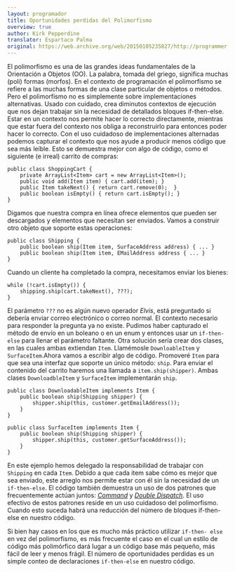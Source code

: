 ```yaml
---
layout: programador
title: Oportunidades perdidas del Polimorfismo
overview: true
author: Kirk Pepperdine
translator: Espartaco Palma
original: https://web.archive.org/web/20150105235827/http://programmer.97things.oreilly.com/wiki/index.php/Missing_Opportunities_for_Polymorphism
---
```


El polimorfismo es una de las grandes ideas fundamentales de la
Orientación a Objetos (OO). La palabra, tomada del griego, significa
muchas (poli) formas (morfos). En el contexto de programación el
polimorfismo se refiere a las muchas formas de una clase particular de
objetos o métodos. Pero el polimorfismo no es simplemente sobre
implementaciones alternativas. Usado con cuidado, crea diminutos
contextos de ejecución que nos dejan trabajar sin la necesidad de
detallados bloques if-then-else. Estar en un contexto nos permite hacer
lo correcto directamente, mientras que estar fuera del contexto nos
obliga a reconstruirlo para entonces poder hacer lo correcto. Con el uso
cuidadoso de implementaciones alternadas podemos capturar el contexto
que nos ayude a producir menos código que sea más leíble. Esto se
demuestra mejor con algo de código, como el siguiente (e irreal) carrito
de compras:


    public class ShoppingCart {
        private ArrayList<Item> cart = new ArrayList<Item>();
        public void add(Item item) { cart.add(item); }
        public Item takeNext() { return cart.remove(0);  }
        public boolean isEmpty() { return cart.isEmpty(); }
    }

Digamos que nuestra compra en línea ofrece elementos que pueden ser
descargados y elementos que necesitan ser enviados. Vamos a construir
otro objeto que soporte estas operaciones:

    public class Shipping {
        public boolean ship(Item item, SurfaceAddress address) { ... }
        public boolean ship(Item item, EMailAddress address { ... }
    }

Cuando un cliente ha completado la compra, necesitamos enviar los bienes:

    while (!cart.isEmpty()) {
        shipping.ship(cart.takeNext(), ???);
    }

El parámetro `???` no es algún nuevo operador _Elvis_, está preguntado
si debería enviar correo electrónico o correo normal. El contexto
necesario para responder la pregunta ya no existe. Pudimos haber
capturado el método de envío en un boleano o en un enum y entonces usar
un `if-then- else` para llenar el parámetro faltante. Otra solución
sería crear dos clases, en las cuales ambas extiendan `Item`. Llamémosle
`DownloableItem` y `SurfaceItem`.Ahora vamos a escribir algo de código.
Promoveré `Item` para que sea una interfaz que soporte un único método:
`ship`. Para enviar el contenido del carrito haremos una llamada a
`item.ship(shipper)`. Ambas clases `DownloadbleItem` y `SurfaceItem`
implementarán `ship`.

    public class DownloadableItem implements Item {
        public boolean ship(Shipping shipper) {
            shipper.ship(this, customer.getEmailAddress());
        }
    }

    public class SurfaceItem implements Item {
        public boolean ship(Shipping shipper) {
            shipper.ship(this, customer.getSurfaceAddress());
        }
    }

En este ejemplo hemos delegado la responsabilidad de trabajar con
`Shipping` en cada `Item`. Debido a que cada item sabe cómo es mejor que
sea enviado, este arreglo nos permite estar con él sin la necesidad de
un `if-then-else`. El código también demuestra un uso de dos patrones
que frecuentemente actúan juntos: [_Command_][1] y [_Double
Dispatch_][2]. El uso efectivo de estos patrones reside en un uso
cuidadoso del polimorfismo. Cuando esto suceda habrá una reducción del
número de bloques if-then-else en nuestro código.

Si bien hay casos en los que es mucho más práctico utilizar `if-then-
else` en vez del polimorfismo, es más frecuente el caso en el cual un
estilo de código más polimórfico dará lugar a un código base más
pequeño, más fácil de leer y menos frágil. El número de oportunidades
perdidas es un simple conteo de declaraciones `if-then-else` en nuestro
código.


[1]: https://en.wikipedia.org/wiki/Command_pattern
[2]: https://en.wikipedia.org/wiki/Double_dispatch

